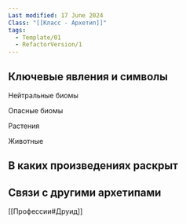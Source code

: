 ```yaml
---
Last modified: 17 June 2024
Class: "[[Класс - Архетип]]"
tags:
  - Template/01
  - RefactorVersion/1
---
```

## Ключевые явления и символы
Нейтральные биомы

Опасные биомы

Растения

Животные

## В каких произведениях раскрыт

## Связи с другими архетипами
[[Профессии#Друид]]
